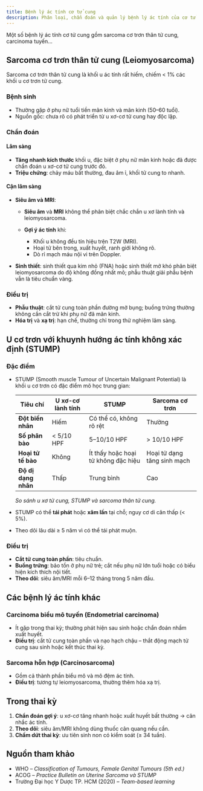```yaml
---
title: Bệnh lý ác tính cơ tử cung
description: Phân loại, chẩn đoán và quản lý bệnh lý ác tính của cơ tử cung.
---
```


Một số bệnh lý ác tính cơ tử cung gồm sarcoma cơ trơn thân tử cung, carcinoma tuyến...

## Sarcoma cơ trơn thân tử cung (Leiomyosarcoma)

Sarcoma cơ trơn thân tử cung là khối u ác tính rất hiếm, chiếm < 1% các khối u cơ trơn tử cung.

### Bệnh sinh

- Thường gặp ở phụ nữ tuổi tiền mãn kinh và mãn kinh (50–60 tuổi).
- Nguồn gốc: chưa rõ có phát triển từ u xơ-cơ tử cung hay độc lập.

### Chẩn đoán

#### Lâm sàng

- **Tăng nhanh kích thước** khối u, đặc biệt ở phụ nữ mãn kinh hoặc đã được chẩn đoán u xơ-cơ tử cung trước đó.
- **Triệu chứng**: chảy máu bất thường, đau âm ỉ, khối tử cung to nhanh.

#### Cận lâm sàng

- **Siêu âm và MRI**:

  - **Siêu âm** và **MRI** không thể phân biệt chắc chắn u xơ lành tính và leiomyosarcoma.
  - **Gợi ý ác tính** khi:

    - Khối u không đều tín hiệu trên T2W (MRI).
    - Hoại tử bên trong, xuất huyết, ranh giới không rõ.
    - Dò rỉ mạch máu nội vi trên Doppler.

- **Sinh thiết**: sinh thiết qua kim nhỏ (FNA) hoặc sinh thiết mở khó phân biệt leiomyosarcoma do độ không đồng nhất mô; phẫu thuật giải phẫu bệnh vẫn là tiêu chuẩn vàng.

### Điều trị

- **Phẫu thuật**: cắt tử cung toàn phần đường mở bụng; buồng trứng thường không cần cắt trừ khi phụ nữ đã mãn kinh.
- **Hóa trị** và **xạ trị**: hạn chế, thường chỉ trong thử nghiệm lâm sàng.

## U cơ trơn với khuynh hướng ác tính không xác định (STUMP)

### Đặc điểm

- STUMP (Smooth muscle Tumour of Uncertain Malignant Potential) là khối u cơ trơn có đặc điểm mô học trung gian:

  | Tiêu chí            | U xơ-cơ lành tính | STUMP                               | Sarcoma cơ trơn             |
  | ------------------- | ----------------- | ----------------------------------- | --------------------------- |
  | **Đột biến nhân**   | Hiếm              | Có thể có, không rõ rệt             | Thường                      |
  | **Số phân bào**     | < 5/10 HPF        | 5–10/10 HPF                         | > 10/10 HPF                 |
  | **Hoại tử tế bào**  | Không             | Ít thấy hoặc hoại tử không đặc hiệu | Hoại tử dạng tăng sinh mạch |
  | **Độ dị dạng nhân** | Thấp              | Trung bình                          | Cao                         |

  _So sánh u xơ tử cung, STUMP và sarcoma thân tử cung._

- STUMP có thể **tái phát** hoặc **xâm lấn** tại chỗ; nguy cơ di căn thấp (< 5%).
- Theo dõi lâu dài ≥ 5 năm vì có thể tái phát muộn.

### Điều trị

- **Cắt tử cung toàn phần**: tiêu chuẩn.
- **Buồng trứng**: bảo tồn ở phụ nữ trẻ; cắt nếu phụ nữ lớn tuổi hoặc có biểu hiện kích thích nội tiết.
- **Theo dõi**: siêu âm/MRI mỗi 6–12 tháng trong 5 năm đầu.

## Các bệnh lý ác tính khác

### Carcinoma biểu mô tuyến (Endometrial carcinoma)

- Ít gặp trong thai kỳ; thường phát hiện sau sinh hoặc chẩn đoán nhầm xuất huyết.
- **Điều trị**: cắt tử cung toàn phần và nạo hạch chậu – thắt động mạch tử cung sau sinh hoặc kết thúc thai kỳ.

### Sarcoma hỗn hợp (Carcinosarcoma)

- Gồm cả thành phần biểu mô và mô đệm ác tính.
- **Điều trị**: tương tự leiomyosarcoma, thường thêm hóa xạ trị.

## Trong thai kỳ

1. **Chẩn đoán gợi ý**: u xơ-cơ tăng nhanh hoặc xuất huyết bất thường → cân nhắc ác tính.
2. **Theo dõi**: siêu âm/MRI không dùng thuốc cản quang nếu cần.
3. **Chấm dứt thai kỳ**: ưu tiên sinh non có kiểm soát (≥ 34 tuần).

## Nguồn tham khảo

- WHO – _Classification of Tumours, Female Genital Tumours (5th ed.)_
- ACOG – _Practice Bulletin on Uterine Sarcoma và STUMP_
- Trường Đại học Y Dược TP. HCM (2020) – _Team-based learning_

